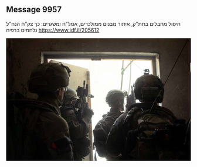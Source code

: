 ## Message 9957

חיסול מחבלים בתת"ק, איתור מבנים ממולכדים, אמל"ח ומשגרים:
כך צק"ח הנח"ל נלחמים ברפיח
https://www.idf.il/205612

![Photo](9957/9957_photo.jpg)
